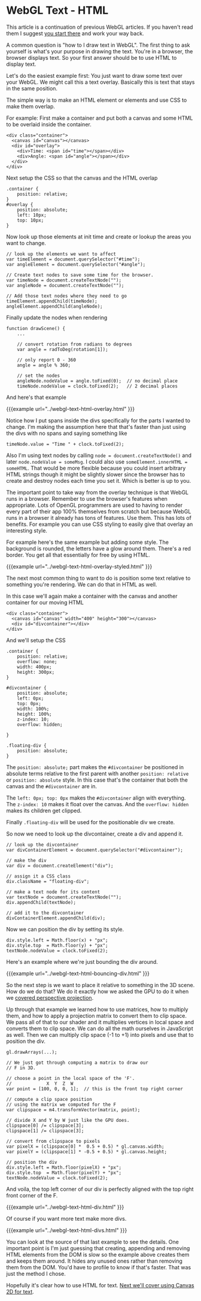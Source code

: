 # WebGL Text - HTML

This article is a continuation of previous WebGL articles.  If you haven't
read them I suggest [you start there](webgl-3d-perspective.html) and work
your way back.

A common question is "how to I draw text in WebGL".  The first thing to
ask yourself is what's your purpose in drawing the text.  You're in a
browser, the browser displays text.  So your first answer should be to use
HTML to display text.

Let's do the easiest example first: You just want to draw some text over
your WebGL.  We might call this a text overlay.  Basically this is text
that stays in the same position.

The simple way is to make an HTML element or elements and use CSS to make
them overlap.

For example: First make a container and put both a canvas and some HTML to
be overlaid inside the container.

    <div class="container">
      <canvas id="canvas"></canvas>
      <div id="overlay">
        <div>Time: <span id="time"></span></div>
        <div>Angle: <span id="angle"></span></div>
      </div>
    </div>

Next setup the CSS so that the canvas and the HTML overlap

    .container {
        position: relative;
    }
    #overlay {
        position: absolute;
        left: 10px;
        top: 10px;
    }

Now look up those elements at init time and create or lookup the areas you want to
change.

    // look up the elements we want to affect
    var timeElement = document.querySelector("#time");
    var angleElement = document.querySelector("#angle");

    // Create text nodes to save some time for the browser.
    var timeNode = document.createTextNode("");
    var angleNode = document.createTextNode("");

    // Add those text nodes where they need to go
    timeElement.appendChild(timeNode);
    angleElement.appendChild(angleNode);

Finally update the nodes when rendering

    function drawScene() {
        ...

        // convert rotation from radians to degrees
        var angle = radToDeg(rotation[1]);

        // only report 0 - 360
        angle = angle % 360;

        // set the nodes
        angleNode.nodeValue = angle.toFixed(0);  // no decimal place
        timeNode.nodeValue = clock.toFixed(2);   // 2 decimal places

And here's that example

{{{example url="../webgl-text-html-overlay.html" }}}

Notice how I put spans inside the divs specifically for the parts I wanted to change. I'm making the
assumption here that that's faster than just using the divs with no spans and saying something like

    timeNode.value = "Time " + clock.toFixed(2);

Also I'm using text nodes by calling `node = document.createTextNode()`
and later `node.nodeValue = someMsg`.  I could also use
`someElement.innerHTML = someHTML`.  That would be more flexible because
you could insert arbitrary HTML strings though it might be slightly slower
since the browser has to create and destroy nodes each time you set it.
Which is better is up to you.

The important point to take way from the overlay technique is that WebGL
runs in a browser.  Remember to use the browser's features when
appropriate.  Lots of OpenGL programmers are used to having to render
every part of their app 100% themselves from scratch but because WebGL
runs in a browser it already has tons of features.  Use them.  This has
lots of benefits.  For example you can use CSS styling to easily give that
overlay an interesting style.

For example here's the same example but adding some style.  The background
is rounded, the letters have a glow around them.  There's a red border.
You get all that essentially for free by using HTML.

{{{example url="../webgl-text-html-overlay-styled.html" }}}

The next most common thing to want to do is position some text relative to
something you're rendering.  We can do that in HTML as well.

In this case we'll again make a container with the canvas and another
container for our moving HTML

    <div class="container">
      <canvas id="canvas" width="400" height="300"></canvas>
      <div id="divcontainer"></div>
    </div>

And we'll setup the CSS

    .container {
        position: relative;
        overflow: none;
        width: 400px;
        height: 300px;
    }

    #divcontainer {
        position: absolute;
        left: 0px;
        top: 0px;
        width: 100%;
        height: 100%;
        z-index: 10;
        overflow: hidden;

    }

    .floating-div {
        position: absolute;
    }

The `position: absolute;` part makes the `#divcontainer` be positioned in
absolute terms relative to the first parent with another `position:
relative` or `position: absolute` style.  In this case that's the
container that both the canvas and the `#divcontainer` are in.

The `left: 0px; top: 0px` makes the `#divcontainer` align with everything.
The `z-index: 10` makes it float over the canvas.  And the `overflow:
hidden` makes its children get clipped.

Finally `.floating-div` will be used for the positionable div we create.

So now we need to look up the divcontainer, create a div and append it.

    // look up the divcontainer
    var divContainerElement = document.querySelector("#divcontainer");

    // make the div
    var div = document.createElement("div");

    // assign it a CSS class
    div.className = "floating-div";

    // make a text node for its content
    var textNode = document.createTextNode("");
    div.appendChild(textNode);

    // add it to the divcontainer
    divContainerElement.appendChild(div);


Now we can position the div by setting its style.

    div.style.left = Math.floor(x) + "px";
    div.style.top  = Math.floor(y) + "px";
    textNode.nodeValue = clock.toFixed(2);

Here's an example where we're just bounding the div around.

{{{example url="../webgl-text-html-bouncing-div.html" }}}

So the next step is we want to place it relative to something in the 3D
scene.  How do we do that?  We do it exactly how we asked the GPU to do it
when we [covered perspective projection](webgl-3d-perspective.html).

Up through that example we learned how to use matrices, how to multiply
them, and how to apply a projection matrix to convert them to clip space.
We pass all of that to our shader and it multiplies vertices in local
space and converts them to clip space.  We can do all the math ourselves in
JavaScript as well.  Then we can multiply clip space (-1 to +1) into pixels
and use that to position the div.

    gl.drawArrays(...);

    // We just got through computing a matrix to draw our
    // F in 3D.

    // choose a point in the local space of the 'F'.
    //             X  Y  Z  W
    var point = [100, 0, 0, 1];  // this is the front top right corner

    // compute a clip space position
    // using the matrix we computed for the F
    var clipspace = m4.transformVector(matrix, point);

    // divide X and Y by W just like the GPU does.
    clipspace[0] /= clipspace[3];
    clipspace[1] /= clipspace[3];

    // convert from clipspace to pixels
    var pixelX = (clipspace[0] *  0.5 + 0.5) * gl.canvas.width;
    var pixelY = (clipspace[1] * -0.5 + 0.5) * gl.canvas.height;

    // position the div
    div.style.left = Math.floor(pixelX) + "px";
    div.style.top  = Math.floor(pixelY) + "px";
    textNode.nodeValue = clock.toFixed(2);

And voila, the top left corner of our div is perfectly aligned
with the top right front corner of the F.

{{{example url="../webgl-text-html-div.html" }}}

Of course if you want more text make more divs.

{{{example url="../webgl-text-html-divs.html" }}}

You can look at the source of that last example to see the
details. One important point is I'm just guessing that
creating, appending and removing HTML elements from the DOM
is slow so the example above creates them and keeps them
around. It hides any unused ones rather than removing them
from the DOM. You'd have to profile to know if that's faster.
That was just the method I chose.

Hopefully it's clear how to use HTML for text. [Next we'll
cover using Canvas 2D for text](webgl-text-canvas2d.html).



